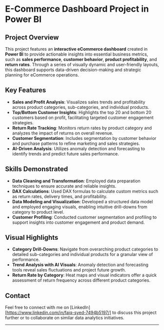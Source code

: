# E-Commerce Dashboard Project in Power BI

## Project Overview
This project features an **interactive eCommerce dashboard** created in **Power BI** to provide actionable insights into essential business metrics, such as **sales performance**, **customer behavior**, **product profitability**, and **return rates**. Through a series of visually dynamic and user-friendly layouts, this dashboard supports data-driven decision-making and strategic planning for eCommerce operations.

## Key Features
- **Sales and Profit Analysis**: Visualizes sales trends and profitability across product categories, sub-categories, and individual products.
- **Top/Bottom Customer Insights**: Highlights the top 20 and bottom 20 customers based on profit, facilitating targeted customer engagement strategies.
- **Return Rate Tracking**: Monitors return rates by product category and analyzes the impact of returns on overall revenue.
- **Customer Segmentation**: Includes segmentation by customer behavior and purchase patterns to refine marketing and sales strategies.
- **AI-Driven Analysis**: Utilizes anomaly detection and forecasting to identify trends and predict future sales performance.

## Skills Demonstrated
- **Data Cleaning and Transformation**: Employed data preparation techniques to ensure accurate and reliable insights.
- **DAX Calculations**: Used DAX formulas to calculate custom metrics such as return rates, delivery times, and profitability.
- **Data Modeling and Visualization**: Developed a structured data model and employed engaging visuals, enabling intuitive drill-downs from category to product level.
- **Customer Profiling**: Conducted customer segmentation and profiling to support insights into customer engagement and product demand.

## Visual Highlights
- **Category Drill-Downs**: Navigate from overarching product categories to detailed sub-categories and individual products for a granular view of performance.
- **Trend Analysis with AI Visuals**: Anomaly detection and forecasting tools reveal sales fluctuations and project future growth.
- **Return Rate by Category**: Heat maps and visual indicators offer a quick assessment of return frequency across different product categories.

## Contact
Feel free to connect with me on [LinkedIn][https://www.linkedin.com/in/faiq-syed-7494b5197/] to discuss this project further or to collaborate on similar data analytics initiatives.

---

